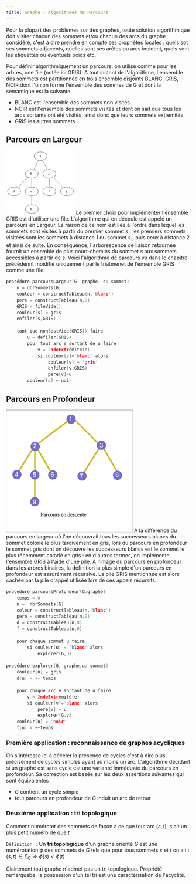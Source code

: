 ```yaml
---
title: Graphe - Algorithmes de Parcours
---
```


Pour la plupart des problèmes sur des graphes, toute solution algorithmique doit
visiter chacun des sommets et/ou chacun des arcs du graphe considéré, c'est à
dire prendre en compte ses propriétés locales : quels sot ses sommets adjacents,
quelles sont ses arêtes ou arcs incident, quels sont les étiquettes ou éventuels
poids etc.

Pour définir algorithmiquement un parcours, on utilise comme pour les arbres,
une file (notée ici GRIS). A tout instant de l'algorithme, l'ensemble des
sommets est partitionnée en trois ensemble disjoints BLANC, GRIS, NOIR dont
l'union forme l'ensemble des sommes de G et dont la sémantique est la suivante

+ BLANC est l'ensemble des sommets non visités
+ NOIR est l'ensemble des sommets visités et dont on sait que tous les arcs
  sortants ont été visités; ainsi donc que leurs sommets extrémités
+ GRIS les autres sommets

## <i class="fas fa-project-diagram"></i> Parcours en Largeur

![BFS]
Le premier choix pour implémenter l'ensemble GRIS est d'utiliser une file.
L'algorithme qui en découle est appelé un parcours en Largeur. La raison de ce
nom est liée à l'ordre dans lequel les sommets sont visités à partir du premier
sommet $s$ : les premiers sommets visitées sont les sommets à distance 1 du
sommet $s_1$, puis ceux à distance 2 et ainsi de suite. En conséquence,
l'arborescence de liaison retournée fournit un ensemble de plus court-chemins du
sommet $s$ aux sommets accessibles à partir de $s$. Voici l'algorithme de
parcours vu dans le chapitre précédennt moidifié uniquement par le triatmenet de
l'ensemble GRIS comme une file.

[BFS]:./img/BFS.gif

```c
procédure parcoursLargeur(G: graphe, s: sommet)
    n = nbrSommets(G)
    couleur = constructTableau(n,'blanc')
    pere = constructTableau(n,0)
    GRIS = fileVide()
    couleur[s] = gris
    enfiler(s,GRIS)
    
    tant que non(estVide(GRIS)) faire
        u = défiler(GRIS)
        pour tout arc e sortant de u faire
            v = 2ndeExtrémité(e)
            si couleur[v]='blanc' alors
                couleur[v] = 'gris'
                enfiler(v,GRIS)
                pere[v]=u
        couleur[u] = noir
```

## <i class="fas fa-project-diagram"></i> Parcours en Profondeur

![DFS]
A la différence du parcours en largeur où l'on découvrait tous les successeurs
blancs du sommet colorié le plus tardivement en gris, lors du parcours en
profondeur le sommet gris dont on découvre les successeurs blancs est le sommet
le plus récemment colorié en gris : en d'autres termes, on implémente l'ensemble
GRIS à l'aide d'une pile. A l'image du parcours en profondeur dans les arbres
binaires, la définition la plus simple d'un parcours en profondeur est
assurément récursive. La pile GRIS mentionnée est alors cachée par la pile
d'appel utilisée lors de ces appels récursifs.

[DFS]:./img/DFS.gif

```c
procédure parcoursProfondeur(G:graphe)
    temps = 0
    n =  nbrSommets(G)
    coleur = constructTableau(n,'blanc')
    pere = constructTableau(n,0)
    d = constructTableau(n,0)
    f = constructTableau(n,0)
    
    pour chaque sommet u faire
        si couleur(u) = 'blanc' alors
            explorer(G,u)

procédure explorer(G: graphe,u: sommet)
    couleur[u] = gris
    d[u] = ++ temps
    
    pour chaque arc e sortant de u faire
        v = 2ndeExtrémité(e)
        si couleur[v]='blanc' alors
            pere[v] = u
            explorer(G,v)
    couleur[u] = 'noir'
    f[u] = ++temps
```

### Première application : reconnaissance de graphes acycliques

On s'intéresse ici à déceler la présence de cycles c'est à dire plus précisément
de cycles simples ayant au moins un arc. L'algorithme décidant si un graphe est
sans cycle est une variante imméduate du parcours en profondeur. Sa correction
est basée sur les deux assertions suivantes qui sont équivalentes

+ $G$ contient un cycle simple
+ tout parcours en profondeur de $G$ induit un arc de retour

### Deuxième application : tri topologique

Comment numéroter des sommets de façon à ce que tout arc $(s,t)$, $s$ ait un
plus petit numéro de que $t$

`Définition :` Un **tri topologique** d'un graphe orienté $G$ est une
numérotation $\phi$ des sommets de $G$ tels que pour tous sommets $s$ et
$t$ on ait : $(s,t) \in E_G \Rightarrow \phi(s) < \phi(t)$

Clairement tout graphe n'admet pas un tri topologique. Propriété remarquabe, la
possession d'un tel tri est une caractérisation de l'acyclité.
